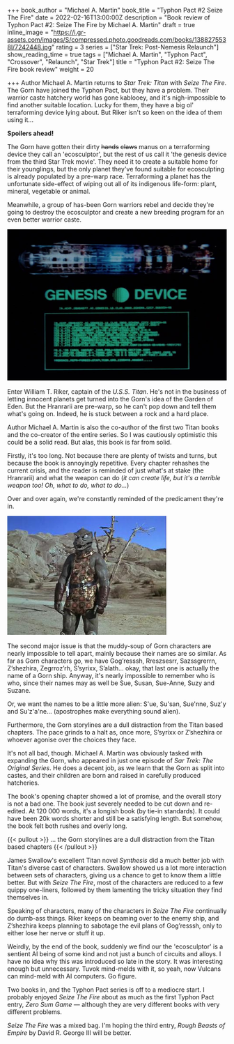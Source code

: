 +++
book_author = "Michael A. Martin"
book_title = "Typhon Pact #2 Seize The Fire"
date = 2022-02-16T13:00:00Z
description = "Book review of Typhon Pact #2: Seize The Fire by Michael A. Martin"
draft = true
inline_image = "https://i.gr-assets.com/images/S/compressed.photo.goodreads.com/books/1388275538l/7242448.jpg"
rating = 3
series = ["Star Trek: Post-Nemesis Relaunch"]
show_reading_time = true
tags = ["Michael A. Martin", "Typhon Pact", "Crossover", "Relaunch", "Star Trek"]
title = "Typhon Pact #2: Seize The Fire book review"
weight = 20

+++
Author Michael A. Martin returns to _Star Trek: Titan_ with _Seize The Fire_. The Gorn have joined the Typhon Pact, but they have a problem. Their warrior caste hatchery world has gone kablooey, and it's nigh-impossible to find another suitable location. Lucky for them, they have a big ol' terraforming device lying about. But Riker isn't so keen on the idea of them using it...

**Spoilers ahead!**

<!--more-->

The Gorn have gotten their dirty ~~hands~~ ~~claws~~ manus on a terraforming device they call an 'ecosculptor', but the rest of us call it 'the genesis device from the third Star Trek movie'. They need it to create a suitable home for their younglings, but the only planet they've found suitable for ecosculpting is already populated by a pre-warp race. Terraforming a planet has the unfortunate side-effect of wiping out all of its indigenous life-form: plant, mineral, vegetable or animal. 

Meanwhile, a group of has-been Gorn warriors rebel and decide they're going to destroy the ecosculptor and create a new breeding program for an even better warrior caste.

![](/uploads/genesis_device_schematics.jpeg)

Enter William T. Riker, captain of the _U.S.S. Titan_. He's not in the business of letting innocent planets get turned into the Gorn's idea of the Garden of Eden. But the Hranrarii are pre-warp, so he can't pop down and tell them what's going on. Indeed, he is stuck between a rock and a hard place.

Author Michael A. Martin is also the co-author of the first two Titan books and the co-creator of the entire series. So I was cautiously optimistic this could be a solid read. But alas, this book is far from solid. 

Firstly, it's too long. Not because there are plenty of twists and turns, but because the book is annoyingly repetitive. Every chapter rehashes the current crisis, and the reader is reminded of just what's at stake (the Hranrarii) and what the weapon can do (_it can create life, but it's a terrible weapon too! Oh, what to do, what to do..._) 

Over and over again, we're constantly reminded of the predicament they're in.

![](/uploads/startrek-gorn.jpeg)

The second major issue is that the muddy-soup of Gorn characters are nearly impossible to tell apart, mainly because their names are so similar. As far as Gorn characters go, we have Gog’resssh, Rreszsesrr, Sazssgrerrn, Z’shezhira, Zegrroz’rh, S’syrixx, S’alath... okay, that last one is actually the name of a Gorn ship. Anyway, it's nearly impossible to remember who is who, since their names may as well be Sue, Susan, Sue-Anne, Suzy and Suzane. 

Or, we want the names to be a little more alien: S'ue, Su'san, Sue'nne, Suz'y and Su'z'a'ne... (apostrophes make everything sound alien).

Furthermore, the Gorn storylines are a dull distraction from the Titan based chapters. The pace grinds to a halt as, once more, S’syrixx or Z’shezhira or whoever agonise over the choices they face.

It's not all bad, though. Michael A. Martin was obviously tasked with expanding the Gorn, who appeared in just one episode of _Sar Trek: The Original Series_. He does a decent job, as we learn that the Gorn as split into castes, and their children are born and raised in carefully produced hatcheries. 

The book's opening chapter showed a lot of promise, and the overall story is not a bad one. The book just severely needed to be cut down and re-edited. At 120 000 words, it's a longish book (by tie-in standards). It could have been 20k words shorter and still be a satisfying length. But somehow, the book felt both rushes and overly long.

{{< pullout >}} ... the Gorn storylines are a dull distraction from the Titan based chapters {{< /pullout >}}

James Swallow's excellent Titan novel _Synthesis_ did a much better job with Titan's diverse cast of characters. Swallow showed us a lot more interaction between sets of characters, giving us a chance to get to know them a little better. But with _Seize The Fire_, most of the characters are reduced to a few quippy one-liners, followed by them lamenting the tricky situation they find themselves in. 

Speaking of characters, many of the characters in _Seize The Fire_ continually do dumb-ass things. Riker keeps on beaming over to the enemy ship, and Z’shezhira keeps planning to sabotage the evil plans of Gog’resssh, only to either lose her nerve or stuff it up. 

Weirdly, by the end of the book, suddenly we find our the 'ecosculptor' is a sentient AI being of some kind and not just a bunch of circuits and alloys. I have no idea why this was introduced so late in the story. It was interesting enough but unnecessary. Tuvok mind-melds with it, so yeah, now Vulcans can mind-meld with AI computers. Go figure.

Two books in, and the Typhon Pact series is off to a mediocre start. I probably enjoyed _Seize The Fire_ about as much as the first Typhon Pact entry, _Zero Sum Game_ — although they are very different books with very different problems. 

_Seize The Fire_ was a mixed bag. I'm hoping the third entry, _Rough Beasts of Empire_ by David R. George III will be better.
